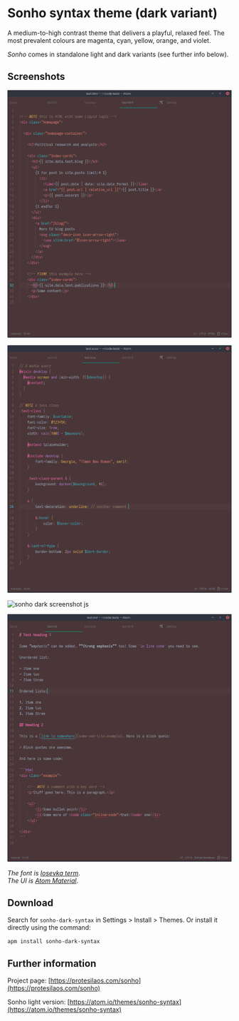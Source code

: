 # Sonho syntax theme (dark variant)

A medium-to-high contrast theme that delivers a playful, relaxed feel. The most prevalent colours are magenta, cyan, yellow, orange, and violet.

*Sonho* comes in standalone light and dark variants (see further info below).

## Screenshots

![sonho dark screenshot html](https://raw.githubusercontent.com/protesilaos/prot16/master/sonho/img/sonho_dark_html.png)

![sonho dark screenshot scss](https://raw.githubusercontent.com/protesilaos/prot16/master/sonho/img/sonho_dark_scss.png)

![sonho dark screenshot js](https://raw.githubusercontent.com/protesilaos/prot16/master/sonho/img/sonho_dark_js.png)

![sonho dark screenshot md](https://raw.githubusercontent.com/protesilaos/prot16/master/sonho/img/sonho_dark_md.png)

*The font is [Iosevka term](https://github.com/be5invis/Iosevka)*.  
*The UI is [Atom Material](https://github.com/atom-material/atom-material-ui)*.
## Download

Search for `sonho-dark-syntax` in Settings > Install > Themes. Or install it directly using the command:

```shell
apm install sonho-dark-syntax
```

## Further information

Project page: [https://protesilaos.com/sonho](https://protesilaos.com/sonho)

Sonho light version: [https://atom.io/themes/sonho-syntax](https://atom.io/themes/sonho-syntax)
